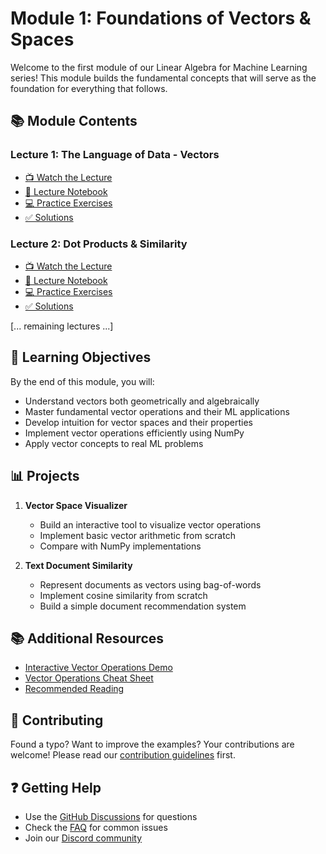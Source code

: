 # Module 1: Foundations of Vectors & Spaces

Welcome to the first module of our Linear Algebra for Machine Learning series! This module builds the fundamental concepts that will serve as the foundation for everything that follows.

## 📚 Module Contents

### Lecture 1: The Language of Data - Vectors
- [📺 Watch the Lecture](https://youtube.com/your-channel)
- [📓 Lecture Notebook](./01_vectors_intro/lecture.ipynb)
- [💻 Practice Exercises](./01_vectors_intro/exercises.ipynb)
- [✅ Solutions](./01_vectors_intro/solutions.ipynb)

### Lecture 2: Dot Products & Similarity
- [📺 Watch the Lecture](https://youtube.com/your-channel)
- [📓 Lecture Notebook](./02_dot_products/lecture.ipynb)
- [💻 Practice Exercises](./02_dot_products/exercises.ipynb)
- [✅ Solutions](./02_dot_products/solutions.ipynb)

[... remaining lectures ...]

## 🎯 Learning Objectives

By the end of this module, you will:
- Understand vectors both geometrically and algebraically
- Master fundamental vector operations and their ML applications
- Develop intuition for vector spaces and their properties
- Implement vector operations efficiently using NumPy
- Apply vector concepts to real ML problems

## 📊 Projects

1. **Vector Space Visualizer**
   - Build an interactive tool to visualize vector operations
   - Implement basic vector arithmetic from scratch
   - Compare with NumPy implementations

2. **Text Document Similarity**
   - Represent documents as vectors using bag-of-words
   - Implement cosine similarity from scratch
   - Build a simple document recommendation system

## 📚 Additional Resources

- [Interactive Vector Operations Demo](../resources/visualizations/vector_operations.html)
- [Vector Operations Cheat Sheet](../resources/cheat_sheets/vectors.pdf)
- [Recommended Reading](./recommended_reading.md)

## 🤝 Contributing

Found a typo? Want to improve the examples? Your contributions are welcome! Please read our [contribution guidelines](../CONTRIBUTING.md) first.

## ❓ Getting Help

- Use the [GitHub Discussions](../../discussions) for questions
- Check the [FAQ](./FAQ.md) for common issues
- Join our [Discord community](https://discord.gg/your-server)
